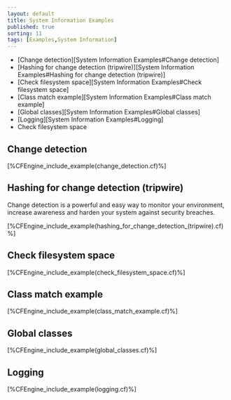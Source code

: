 ```yaml
---
layout: default
title: System Information Examples
published: true
sorting: 11
tags: [Examples,System Information]
---
```


* [Change detection][System Information Examples#Change detection]
* [Hashing for change detection (tripwire)][System Information Examples#Hashing for change detection (tripwire)]
* [Check filesystem space][System Information Examples#Check filesystem space]
* [Class match example][System Information Examples#Class match example]
* [Global classes][System Information Examples#Global classes]
* [Logging][System Information Examples#Logging]
* Check filesystem space

## Change detection


[%CFEngine_include_example(change_detection.cf)%]

## Hashing for change detection (tripwire) ##

Change detection is a powerful and easy way to monitor your environment, increase awareness and harden your system against security breaches.


[%CFEngine_include_example(hashing_for_change_detection_(tripwire).cf)%]

## Check filesystem space ##


[%CFEngine_include_example(check_filesystem_space.cf)%]

## Class match example


[%CFEngine_include_example(class_match_example.cf)%]

## Global classes



[%CFEngine_include_example(global_classes.cf)%]

## Logging


[%CFEngine_include_example(logging.cf)%]
